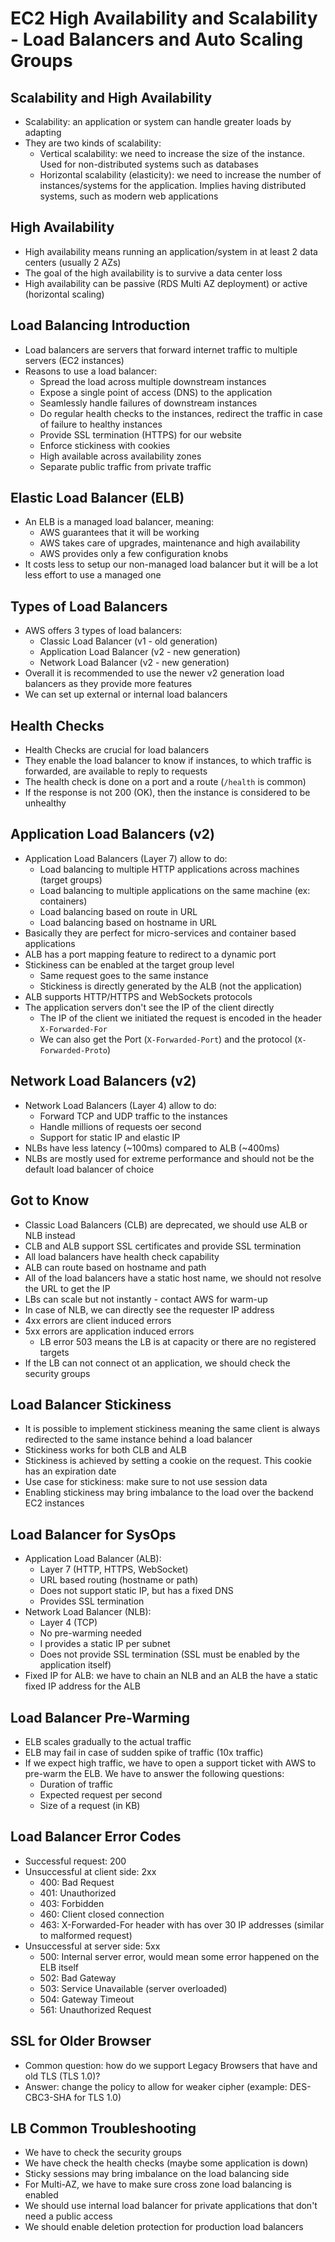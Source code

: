 # EC2 High Availability and Scalability - Load Balancers and Auto Scaling Groups

## Scalability and High Availability

- Scalability: an application or system can handle greater loads by adapting
- They are two kinds of scalability:
    - Vertical scalability: we need to increase the size of the instance. Used for non-distributed systems such as databases
    - Horizontal scalability (elasticity): we need to increase the number of instances/systems for the application. Implies having distributed systems, such as modern web applications

## High Availability

- High availability means running an application/system in at least 2 data centers (usually 2 AZs)
- The goal of the high availability is to survive a data center loss
- High availability can be passive (RDS Multi AZ deployment) or active (horizontal scaling)

## Load Balancing Introduction

- Load balancers are servers that forward internet traffic to multiple servers (EC2 instances)
- Reasons to use a load balancer:
    - Spread the load across multiple downstream instances
    - Expose a single point of access (DNS) to the application
    - Seamlessly handle failures of downstream instances
    - Do regular health checks to the instances, redirect the traffic in case of failure to healthy instances
    - Provide SSL termination (HTTPS) for our website
    - Enforce stickiness with cookies
    - High available across availability zones
    - Separate public traffic from private traffic

## Elastic Load Balancer (ELB)

- An ELB is a managed load balancer, meaning:
    - AWS guarantees that it will be working
    - AWS takes care of upgrades, maintenance and high availability
    - AWS provides only a few configuration knobs
- It costs less to setup our non-managed load balancer but it will be a lot less effort to use a managed one

## Types of Load Balancers

- AWS offers 3 types of load balancers:
    - Classic Load Balancer (v1 - old generation)
    - Application Load Balancer (v2 - new generation)
    - Network Load Balancer  (v2 - new generation)
- Overall it is recommended to use the newer v2 generation load balancers as they provide more features
- We can set up external or internal load balancers

## Health Checks

- Health Checks are crucial for load balancers
- They enable the load balancer to know if instances, to which traffic is forwarded, are available to reply to requests
- The health check is done on a port and a route (`/health` is common)
- If the response is not 200 (OK), then the instance is considered to be unhealthy

## Application Load Balancers (v2)

- Application Load Balancers (Layer 7) allow to do:
    - Load balancing to multiple HTTP applications across machines (target groups)
    - Load balancing to multiple applications on the same machine (ex: containers)
    - Load balancing based on route in URL
    - Load balancing based on hostname in URL
- Basically they are perfect for micro-services and container based applications
- ALB has a port mapping feature to redirect to a dynamic port
- Stickiness can be enabled at the target group level
    - Same request goes to the same instance
    - Stickiness is directly generated by the ALB (not the application)
- ALB supports HTTP/HTTPS and WebSockets protocols
- The application servers don't see the IP of the client directly
    - The IP of the client we initiated the request is encoded in the header `X-Forwarded-For`
    - We can also get the Port (`X-Forwarded-Port`) and the protocol (`X- Forwarded-Proto`)

## Network Load Balancers (v2)

- Network Load Balancers (Layer 4) allow to do:
    - Forward TCP and UDP traffic to the instances
    - Handle millions of requests oer second
    - Support for static IP and elastic IP
- NLBs have less latency (~100ms) compared to ALB (~400ms)
- NLBs are mostly used for extreme performance and should not be the default load balancer of choice

## Got to Know

- Classic Load Balancers (CLB) are deprecated, we should use ALB or NLB instead
- CLB and ALB support SSL certificates and provide SSL termination
- All load balancers have health check capability
- ALB can route based on hostname and path
- All of the load balancers have a static host name, we should not resolve the URL to get the IP
- LBs can scale but not instantly -  contact AWS for warm-up
- In case of NLB, we can directly see the requester IP address
- 4xx errors are client induced errors
- 5xx errors are application induced errors
    - LB error 503 means the LB is at capacity or there are no registered targets
- If the LB can not connect ot an application, we should check the security groups

## Load Balancer Stickiness

- It is possible to implement stickiness meaning the same client is always redirected to the same instance behind a load balancer
- Stickiness works for both CLB and ALB
- Stickiness is achieved by setting a cookie on the request. This cookie has an expiration date
- Use case for stickiness: make sure to not use session data
- Enabling stickiness may bring imbalance to the load over the backend EC2 instances

## Load Balancer for SysOps

- Application Load Balancer (ALB):
    - Layer 7 (HTTP, HTTPS, WebSocket)
    - URL based routing (hostname or path)
    - Does not support static IP, but has a fixed DNS
    - Provides SSL termination
- Network Load Balancer (NLB):
    - Layer 4 (TCP)
    - No pre-warming needed
    - I provides a static IP per subnet
    - Does not provide SSL termination (SSL must be enabled by the application itself)
- Fixed IP for ALB: we have to chain an NLB and an ALB the have a static fixed IP address for the ALB

## Load Balancer Pre-Warming

- ELB scales gradually to the actual traffic
- ELB may fail in case of sudden spike of traffic (10x traffic)
- If we expect high traffic, we have to open a support ticket with AWS to pre-warm the ELB. We have to answer the following questions:
    - Duration of traffic
    - Expected request per second
    - Size of a request (in KB)

## Load Balancer Error Codes

- Successful request: 200
- Unsuccessful at client side: 2xx
    - 400: Bad Request
    - 401: Unauthorized
    - 403: Forbidden
    - 460: Client closed connection
    - 463: X-Forwarded-For header with has over 30 IP addresses (similar to malformed request)
- Unsuccessful at server side: 5xx
    - 500: Internal server error, would mean some error happened on the ELB itself
    - 502: Bad Gateway
    - 503: Service Unavailable (server overloaded)
    - 504: Gateway Timeout
    - 561: Unauthorized Request

## SSL for Older Browser

- Common question: how do we support Legacy Browsers that have and old TLS (TLS 1.0)?
- Answer: change the policy to allow for weaker cipher (example: DES-CBC3-SHA for TLS 1.0)

## LB Common Troubleshooting

- We have to check the security groups
- We have check the health checks (maybe some application is down)
- Sticky sessions may bring imbalance on the load balancing side
- For Multi-AZ, we have to make sure cross zone load balancing is enabled
- We should use internal load balancer for private applications that don't need a public access
- We should enable deletion protection for production load balancers
